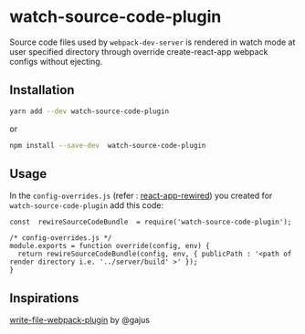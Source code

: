 # watch-source-code-plugin



Source code files used by `webpack-dev-server` is rendered in watch mode at user specified directory through override create-react-app webpack configs without ejecting.


## Installation

```sh
yarn add --dev watch-source-code-plugin
```

or

```sh
npm install --save-dev  watch-source-code-plugin
```


## Usage
In the `config-overrides.js` (refer : [react-app-rewired](https://github.com/timarney/react-app-rewired)) you created for `watch-source-code-plugin` add this code:

```
const  rewireSourceCodeBundle  = require('watch-source-code-plugin');

/* config-overrides.js */
module.exports = function override(config, env) {
  return rewireSourceCodeBundle(config, env, { publicPath : '<path of render directory i.e. '../server/build' >' });
}
```

## Inspirations
[write-file-webpack-plugin](https://github.com/gajus/write-file-webpack-plugin) by @gajus
